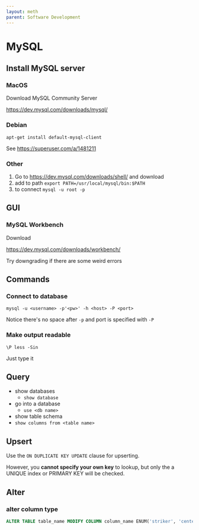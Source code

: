 ```yaml
---
layout: meth
parent: Software Development
---
```


# MySQL

## Install MySQL server

### MacOS

Download MySQL Community Server

<https://dev.mysql.com/downloads/mysql/>

### Debian

```
apt-get install default-mysql-client
```

See <https://superuser.com/a/1481211>

### Other

1. Go to  <https://dev.mysql.com/downloads/shell/> and download
2. add to path `export PATH=/usr/local/mysql/bin:$PATH`
3. to connect `mysql -u root -p`

## GUI

### MySQL Workbench

Download

<https://dev.mysql.com/downloads/workbench/>

Try downgrading if there are some weird errors

## Commands

### Connect to database

```
mysql -u <username> -p'<pw>' -h <host> -P <port>
```

Notice there's no space after `-p` and port is specified with `-P`

### Make output readable

```
\P less -Sin
```

Just type it

## Query

- show databases
	- `show database`
- go into a database
	- `use <db name>`
- show table schema
- `show columns from <table name>`

## Upsert

Use the `ON DUPLICATE KEY UPDATE` clause for upserting. 

However, you **cannot specify your own key** to lookup, but only the a UNIQUE index or PRIMARY KEY will be checked.

## Alter 

### alter column type

```sql
ALTER TABLE table_name MODIFY COLUMN column_name ENUM('striker', 'center back');
```
